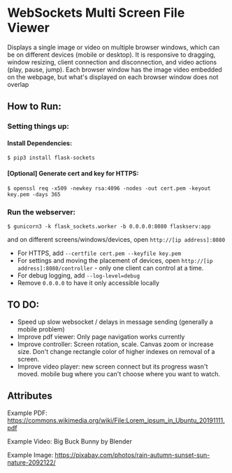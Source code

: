 
# WebSockets Multi Screen File Viewer
Displays a single image or video on multiple browser windows, which can be on different devices (mobile or desktop). It is responsive to dragging, window resizing, client connection and disconnection, and video actions (play, pause, jump). Each browser window has the image video embedded on the webpage, but what's displayed on each browser window does not overlap

## How to Run:
### Setting things up:

#### Install Dependencies:
	$ pip3 install flask-sockets

#### [Optional] Generate cert and key for HTTPS:
	$ openssl req -x509 -newkey rsa:4096 -nodes -out cert.pem -keyout key.pem -days 365


### Run the webserver:

	$ gunicorn3 -k flask_sockets.worker -b 0.0.0.0:8080 flaskserv:app

and on different screens/windows/devices, open `http://[ip address]:8080`

 - For HTTPS, add `--certfile cert.pem --keyfile key.pem`
 - For settings and moving the placement of devices, open `http://[ip address]:8080/controller` - only one client can control at a time.
 - For debug logging, add `--log-level=debug`
 - Remove `0.0.0.0` to have it only accessible locally

## TO DO:
- Speed up slow websocket / delays in message sending (generally a mobile problem)
- Improve pdf viewer: Only page navigation works currently
- Improve controller: Screen rotation, scale. Canvas zoom or increase size. Don't change rectangle color of higher indexes on removal of a screen.
- Improve video player: new screen connect but its progress wasn't moved. mobile bug where you can't choose where you want to watch.

## Attributes
Example PDF: https://commons.wikimedia.org/wiki/File:Lorem_ipsum_in_Ubuntu_20191111.pdf

Example Video: Big Buck Bunny by Blender

Example Image: https://pixabay.com/photos/rain-autumn-sunset-sun-nature-2092122/
